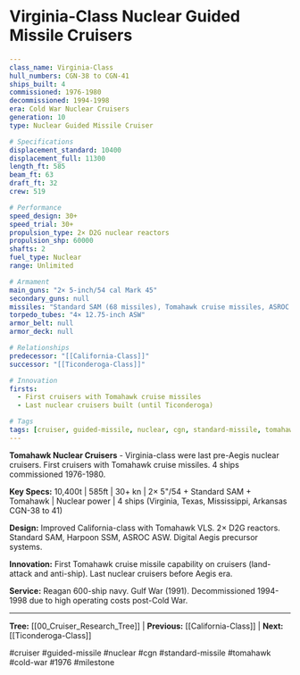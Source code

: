 # Virginia-Class Nuclear Guided Missile Cruisers

```yaml
---
class_name: Virginia-Class
hull_numbers: CGN-38 to CGN-41
ships_built: 4
commissioned: 1976-1980
decommissioned: 1994-1998
era: Cold War Nuclear Cruisers
generation: 10
type: Nuclear Guided Missile Cruiser

# Specifications
displacement_standard: 10400
displacement_full: 11300
length_ft: 585
beam_ft: 63
draft_ft: 32
crew: 519

# Performance
speed_design: 30+
speed_trial: 30+
propulsion_type: 2× D2G nuclear reactors
propulsion_shp: 60000
shafts: 2
fuel_type: Nuclear
range: Unlimited

# Armament
main_guns: "2× 5-inch/54 cal Mark 45"
secondary_guns: null
missiles: "Standard SAM (68 missiles), Tomahawk cruise missiles, ASROC ASW, Harpoon SSM"
torpedo_tubes: "4× 12.75-inch ASW"
armor_belt: null
armor_deck: null

# Relationships
predecessor: "[[California-Class]]"
successor: "[[Ticonderoga-Class]]"

# Innovation
firsts:
  - First cruisers with Tomahawk cruise missiles
  - Last nuclear cruisers built (until Ticonderoga)

# Tags
tags: [cruiser, guided-missile, nuclear, cgn, standard-missile, tomahawk, cold-war, 1976]
---
```

**Tomahawk Nuclear Cruisers** - Virginia-class were last pre-Aegis nuclear cruisers. First cruisers with Tomahawk cruise missiles. 4 ships commissioned 1976-1980.

**Key Specs:** 10,400t | 585ft | 30+ kn | 2× 5"/54 + Standard SAM + Tomahawk | Nuclear power | 4 ships (Virginia, Texas, Mississippi, Arkansas CGN-38 to 41)

**Design:** Improved California-class with Tomahawk VLS. 2× D2G reactors. Standard SAM, Harpoon SSM, ASROC ASW. Digital Aegis precursor systems.

**Innovation:** First Tomahawk cruise missile capability on cruisers (land-attack and anti-ship). Last nuclear cruisers before Aegis era.

**Service:** Reagan 600-ship navy. Gulf War (1991). Decommissioned 1994-1998 due to high operating costs post-Cold War.

---
**Tree:** [[00_Cruiser_Research_Tree]] | **Previous:** [[California-Class]] | **Next:** [[Ticonderoga-Class]]

#cruiser #guided-missile #nuclear #cgn #standard-missile #tomahawk #cold-war #1976 #milestone
